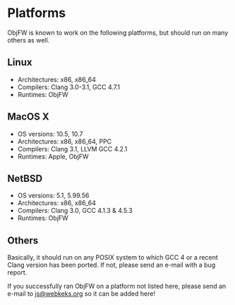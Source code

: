 Platforms
=========

ObjFW is known to work on the following platforms, but should run on many
others as well.


Linux
-----

 * Architectures: x86, x86_64
 * Compilers: Clang 3.0-3.1, GCC 4.7.1
 * Runtimes: ObjFW


MacOS X
-------

  * OS versions: 10.5, 10.7
  * Architectures: x86, x86_64, PPC
  * Compilers: Clang 3.1, LLVM GCC 4.2.1
  * Runtimes: Apple, ObjFW


NetBSD
------

  * OS versions: 5.1, 5.99.56
  * Architectures: x86, x86_64
  * Compilers: Clang 3.0, GCC 4.1.3 & 4.5.3
  * Runtimes: ObjFW


Others
------

Basically, it should run on any POSIX system to which GCC 4 or a recent Clang
version has been ported. If not, please send an e-mail with a bug report.

If you successfully ran ObjFW on a platform not listed here, please send an
e-mail to js@webkeks.org so it can be added here!
